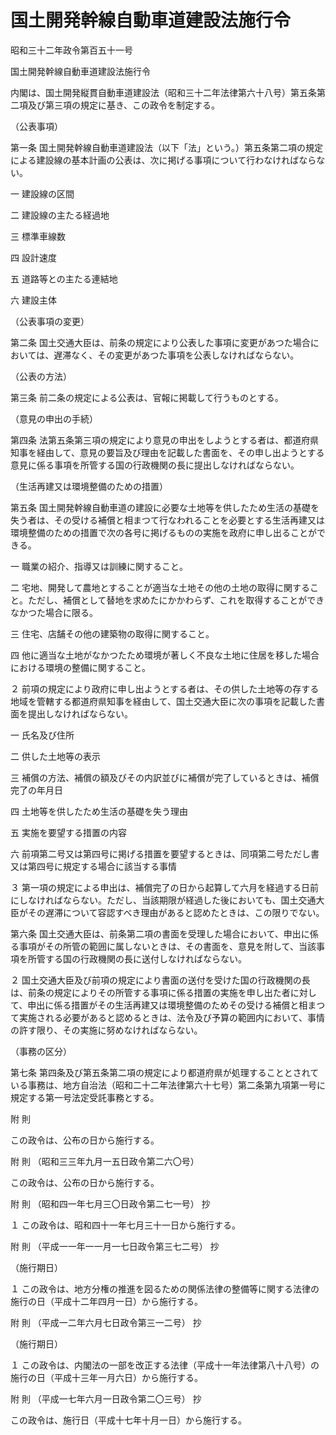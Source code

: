 # 国土開発幹線自動車道建設法施行令

昭和三十二年政令第百五十一号

国土開発幹線自動車道建設法施行令

内閣は、国土開発縦貫自動車道建設法（昭和三十二年法律第六十八号）第五条第二項及び第三項の規定に基き、この政令を制定する。

（公表事項）

第一条 国土開発幹線自動車道建設法（以下「法」という。）第五条第二項の規定による建設線の基本計画の公表は、次に掲げる事項について行わなければならない。

一 建設線の区間

二 建設線の主たる経過地

三 標準車線数

四 設計速度

五 道路等との主たる連結地

六 建設主体

（公表事項の変更）

第二条 国土交通大臣は、前条の規定により公表した事項に変更があつた場合においては、遅滞なく、その変更があつた事項を公表しなければならない。

（公表の方法）

第三条 前二条の規定による公表は、官報に掲載して行うものとする。

（意見の申出の手続）

第四条 法第五条第三項の規定により意見の申出をしようとする者は、都道府県知事を経由して、意見の要旨及び理由を記載した書面を、その申し出ようとする意見に係る事項を所管する国の行政機関の長に提出しなければならない。

（生活再建又は環境整備のための措置）

第五条 国土開発幹線自動車道の建設に必要な土地等を供したため生活の基礎を失う者は、その受ける補償と相まつて行なわれることを必要とする生活再建又は環境整備のための措置で次の各号に掲げるものの実施を政府に申し出ることができる。

一 職業の紹介、指導又は訓練に関すること。

二 宅地、開発して農地とすることが適当な土地その他の土地の取得に関すること。ただし、補償として替地を求めたにかかわらず、これを取得することができなかつた場合に限る。

三 住宅、店舗その他の建築物の取得に関すること。

四 他に適当な土地がなかつたため環境が著しく不良な土地に住居を移した場合における環境の整備に関すること。

２ 前項の規定により政府に申し出ようとする者は、その供した土地等の存する地域を管轄する都道府県知事を経由して、国土交通大臣に次の事項を記載した書面を提出しなければならない。

一 氏名及び住所

二 供した土地等の表示

三 補償の方法、補償の額及びその内訳並びに補償が完了しているときは、補償完了の年月日

四 土地等を供したため生活の基礎を失う理由

五 実施を要望する措置の内容

六 前項第二号又は第四号に掲げる措置を要望するときは、同項第二号ただし書又は第四号に規定する場合に該当する事情

３ 第一項の規定による申出は、補償完了の日から起算して六月を経過する日前にしなければならない。ただし、当該期限が経過した後においても、国土交通大臣がその遅滞について容認すべき理由があると認めたときは、この限りでない。

第六条 国土交通大臣は、前条第二項の書面を受理した場合において、申出に係る事項がその所管の範囲に属しないときは、その書面を、意見を附して、当該事項を所管する国の行政機関の長に送付しなければならない。

２ 国土交通大臣及び前項の規定により書面の送付を受けた国の行政機関の長は、前条の規定によりその所管する事項に係る措置の実施を申し出た者に対して、申出に係る措置がその生活再建又は環境整備のためその受ける補償と相まつて実施される必要があると認めるときは、法令及び予算の範囲内において、事情の許す限り、その実施に努めなければならない。

（事務の区分）

第七条 第四条及び第五条第二項の規定により都道府県が処理することとされている事務は、地方自治法（昭和二十二年法律第六十七号）第二条第九項第一号に規定する第一号法定受託事務とする。

附 則

この政令は、公布の日から施行する。

附 則 （昭和三三年九月一五日政令第二六〇号）

この政令は、公布の日から施行する。

附 則 （昭和四一年七月三〇日政令第二七一号） 抄

１ この政令は、昭和四十一年七月三十一日から施行する。

附 則 （平成一一年一一月一七日政令第三七二号） 抄

（施行期日）

１ この政令は、地方分権の推進を図るための関係法律の整備等に関する法律の施行の日（平成十二年四月一日）から施行する。

附 則 （平成一二年六月七日政令第三一二号） 抄

（施行期日）

１ この政令は、内閣法の一部を改正する法律（平成十一年法律第八十八号）の施行の日（平成十三年一月六日）から施行する。

附 則 （平成一七年六月一日政令第二〇三号） 抄

この政令は、施行日（平成十七年十月一日）から施行する。
